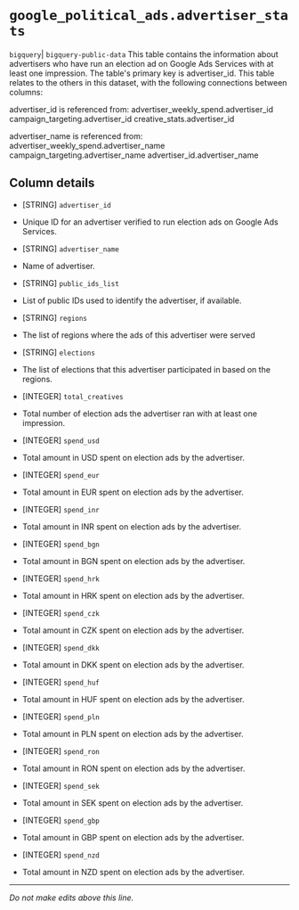 # `google_political_ads.advertiser_stats`
`bigquery`| `bigquery-public-data`
This table contains the information about advertisers who have run an election ad on Google Ads Services with at least one impression. The table's primary key is advertiser_id. This table relates to the others in this dataset, with the following connections between columns:

advertiser_id is referenced from:
     advertiser_weekly_spend.advertiser_id
     campaign_targeting.advertiser_id
     creative_stats.advertiser_id

advertiser_name is referenced from: 
     advertiser_weekly_spend.advertiser_name
     campaign_targeting.advertiser_name
     advertiser_id.advertiser_name

## Column details
* [STRING]    `advertiser_id`
 - Unique ID for an advertiser verified to run election ads on Google Ads Services.
* [STRING]    `advertiser_name`
 - Name of advertiser.
* [STRING]    `public_ids_list`
 - List of public IDs used to identify the advertiser, if available.
* [STRING]    `regions`
 - The list of regions where the ads of this advertiser were served
* [STRING]    `elections`
 - The list of elections that this advertiser participated in based on the regions.
* [INTEGER]   `total_creatives`
 - Total number of election ads the advertiser ran with at least one impression.
* [INTEGER]   `spend_usd`
 - Total amount in USD spent on election ads by the advertiser.
* [INTEGER]   `spend_eur`
 - Total amount in EUR spent on election ads by the advertiser.
* [INTEGER]   `spend_inr`
 - Total amount in INR spent on election ads by the advertiser.
* [INTEGER]   `spend_bgn`
 - Total amount in BGN spent on election ads by the advertiser.
* [INTEGER]   `spend_hrk`
 - Total amount in HRK spent on election ads by the advertiser.
* [INTEGER]   `spend_czk`
 - Total amount in CZK spent on election ads by the advertiser.
* [INTEGER]   `spend_dkk`
 - Total amount in DKK spent on election ads by the advertiser.
* [INTEGER]   `spend_huf`
 - Total amount in HUF spent on election ads by the advertiser.
* [INTEGER]   `spend_pln`
 - Total amount in PLN spent on election ads by the advertiser.
* [INTEGER]   `spend_ron`
 - Total amount in RON spent on election ads by the advertiser.
* [INTEGER]   `spend_sek`
 - Total amount in SEK spent on election ads by the advertiser.
* [INTEGER]   `spend_gbp`
 - Total amount in GBP spent on election ads by the advertiser.
* [INTEGER]   `spend_nzd`
 - Total amount in NZD spent on election ads by the advertiser.

-------------------------------------------------------------------------------
*Do not make edits above this line.*
